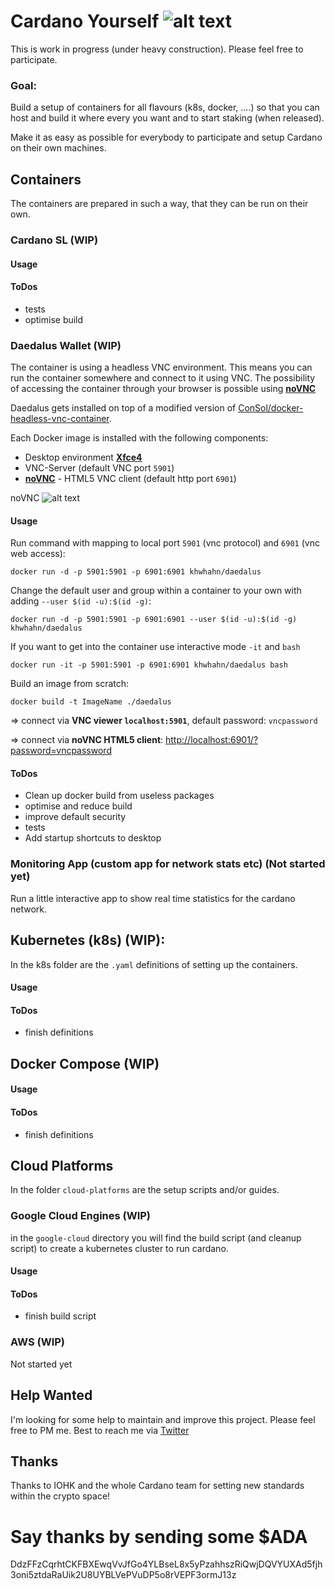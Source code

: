 # Cardano Yourself ![alt text](https://s2.coinmarketcap.com/static/img/coins/32x32/2010.png "Cardano Logo")
This is work in progress (under heavy construction). Please feel free to participate.

### Goal:
Build a setup of containers for all flavours (k8s, docker, ....) so that you can host and build it where every you want and to start staking (when released).

Make it as easy as possible for everybody to participate and setup Cardano on their own machines.

## Containers
The containers are prepared in such a way, that they can be run on their own.
### Cardano SL (WIP)

#### Usage

#### ToDos
- tests
- optimise build

### Daedalus Wallet (WIP)
The container is using a headless VNC environment. This means you can run the container somewhere and connect to it using VNC. The possibility of accessing the container through your browser is possible using [**noVNC**](https://github.com/kanaka/noVNC)

Daedalus gets installed on top of a modified version of [ConSol/docker-headless-vnc-container](https://github.com/ConSol/docker-headless-vnc-container).

Each Docker image is installed with the following components:

* Desktop environment [**Xfce4**](http://www.xfce.org)
* VNC-Server (default VNC port `5901`)
* [**noVNC**](https://github.com/kanaka/noVNC) - HTML5 VNC client (default http port `6901`)

noVNC
![alt text](https://github.com/khwerhahn/cardano/.pics/vnc-daedalus.png "noVNC")

#### Usage
Run command with mapping to local port `5901` (vnc protocol) and `6901` (vnc web access):

    docker run -d -p 5901:5901 -p 6901:6901 khwhahn/daedalus

Change the default user and group within a container to your own with adding `--user $(id -u):$(id -g)`:

    docker run -d -p 5901:5901 -p 6901:6901 --user $(id -u):$(id -g) khwhahn/daedalus

If you want to get into the container use interactive mode `-it` and `bash`     

    docker run -it -p 5901:5901 -p 6901:6901 khwhahn/daedalus bash

Build an image from scratch:

    docker build -t ImageName ./daedalus

=> connect via __VNC viewer `localhost:5901`__, default password: `vncpassword`

=> connect via __noVNC HTML5 client__: [http://localhost:6901/?password=vncpassword]()

#### ToDos
- Clean up docker build from useless packages
- optimise and reduce build
- improve default security
- tests
- Add startup shortcuts to desktop

### Monitoring App (custom app for network stats etc) (Not started yet)
Run a little interactive app to show real time statistics for the cardano network.

## Kubernetes (k8s) (WIP):
In the k8s folder are the `.yaml` definitions of setting up the containers.
#### Usage
#### ToDos
- finish definitions

## Docker Compose (WIP)
#### Usage
#### ToDos
- finish definitions

## Cloud Platforms
In the folder `cloud-platforms` are the setup scripts and/or guides.
### Google Cloud Engines (WIP)
in the `google-cloud` directory you will find the build script (and cleanup script) to create a kubernetes cluster to run cardano.
#### Usage
#### ToDos
- finish build script
### AWS (WIP)
Not started yet

## Help Wanted
I'm looking for some help to maintain and improve this project. Please feel free to PM me. Best to reach me via [Twitter](https://twitter.com/khwhahn)

## Thanks
Thanks to IOHK and the whole Cardano team for setting new standards within the crypto space!

# Say thanks by sending some $ADA
DdzFFzCqrhtCKFBXEwqVvJfGo4YLBseL8x5yPzahhszRiQwjDQVYUXAd5fjh3oni5ztdaRaUik2U8UYBLVePVuDP5o8rVEPF3ormJ13z
